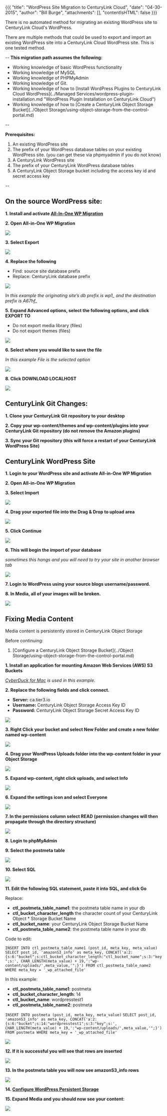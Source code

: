 {{{
  "title": "WordPress Site Migration to CenturyLink Cloud",
  "date": "04-30-2015",
  "author": "Bill Burge",
  "attachments": [],
  "contentIsHTML": false
}}}

There is no automated method for migrating an existing WordPress site to CenturyLink Cloud's WordPress.

There are multiple methods that could be used to export and import an existing WordPress site into a CenturyLink Cloud WordPress site. This is one tested method. 

--
**This migration path assumes the following:**

* Working knowledge of basic WordPress functionality
* Working knowledge of MySQL
* Working knowledge of PHPMyAdmin
* Working knowledge of Git.
* Working knowledge of how to [Install WordPress Plugins to CenturyLink Cloud WordPress](../Managed Services/wordpress-plugin-installation.md "WordPress Plugin Installation on CenturyLink Cloud")
* Working knowledge of how to [Create a CenturyLink Object Storage Bucket](../Object Storage/using-object-storage-from-the-control-portal.md)

--

**Prerequisites:**

1.	An existing WordPress site2.	The prefix of your WordPress database tables on your existing WordPress site. (you can get these via phpmyadmin if you do not know)3.	A CenturyLink WordPress site4.	The prefix of your CenturyLink WordPress database tables
5. A CenturyLink Object Storage bucket including the access key id and secret access key--


## On the source WordPress site:**1. Install and activate [All-In-One WP Migration](https://wordpress.org/plugins/all-in-one-wp-migration/ "All-In-One WP Migration Plugin")**

**2. Open All-in-One WP Migration**

![](../images/wp_site_migration/wp_site_migration_00.png)

**3. Select Export**

![](../images/wp_site_migration/wp_site_migration_01.png) **4. Replace the following**

* Find: source site database prefix
* Replace: CenturyLink database prefix

![](../images/wp_site_migration/wp_site_migration_02.png)*In this example the originating site’s db prefix is wp1_ and the destination prefix is A67hf_*
	
**5. Expand Advanced options, select the following options, and click EXPORT TO**
* Do not export media library (files)* Do not export themes (files)

![](../images/wp_site_migration/wp_site_migration_03.png)

**6.	Select where you would like to save the file***In this example File is the selected option*
	
![](../images/wp_site_migration/wp_site_migration_04.png)

**8.	Click DOWNLOAD LOCALHOST**

![](../images/wp_site_migration/wp_site_migration_05.png)


## CenturyLink Git Changes:

**1. Clone your CenturyLink Git repository to your desktop**
**2. Copy your wp-content/themes and wp-content/plugins into your CenturyLink Git repository (do not remove the Amazon plugins)**
**3. Sync your Git repository (this will force a restart of your CenturyLink WordPress Site)**

## CenturyLink WordPress Site**1. Login to your WordPress site and activate All-in-One WP Migration**
**2. Open All-in-One WP Migration**

**3. Select Import**

![](../images/wp_site_migration/wp_site_migration_06.png)

**4. Drag your exported file into the Drag & Drop to upload area**

![](../images/wp_site_migration/wp_site_migration_07.png)

**5. Click Continue**

![](../images/wp_site_migration/wp_site_migration_08.png)

**6. This will begin the import of your database**

*sometimes this hangs and you will need to try your site in another browser tab*

![](../images/wp_site_migration/wp_site_migration_09.png)

**7. Login to WordPress using your source blogs username/password.****8. In Media, all of your images will be broken.**

![](../images/wp_site_migration/wp_site_migration_10.png)

## Fixing Media Content

Media content is persistently stored in CenturyLink Object Storage

Before continuing:

1. [Configure a CenturyLink Object Storage Bucket](../Object Storage/using-object-storage-from-the-control-portal.md)


**1. Install an application for mounting Amazon Web Services (AWS) S3 Buckets**

_[CyberDuck for Mac](https://cyberduck.io) is used in this example._**2. Replace the following fields and click connect.**
 * **Server:** ca.tier3.io
 * **Username:** CenturyLink Object Storage Access Key ID
 * **Password:** CenturyLink Object Storage Secret Access Key ID

![](../images/wp_site_migration/wp_site_migration_11.png) 

**3. Right Click your bucket and select New Folder and create a new folder named wp-content**![](../images/wp_site_migration/wp_site_migration_12.png) **4. Drag your WordPress Uploads folder into the wp-content folder in your Object Storage** ![](../images/wp_site_migration/wp_site_migration_13.png) 
**5. Expand wp-content, right click uploads, and select Info**![](../images/wp_site_migration/wp_site_migration_14.png) 
 **6. Expand the settings icon and select Everyone**

![](../images/wp_site_migration/wp_site_migration_15.png) 
**7. In the permissions column select READ (permission changes will then propagate through the directory structure)** 

![](../images/wp_site_migration/wp_site_migration_16.png) 

**8. Login to phpMyAdmin**
**9. Select the postmeta table**

![](../images/wp_site_migration/wp_site_migration_17.png) 
	**10.	Select SQL**

![](../images/wp_site_migration/wp_site_migration_18.png) 

**11. Edit the following SQL statement, paste it into SQL, and click Go**

Replace:

* **ctl\_postmeta\_table_name1**: the postmeta table name in your db
* **ctl\_bucket\_character\_length** the character count of your CenturyLink Object * Storage Bucket Name
* **ctl\_bucket\_name**: your CenturyLink Object Storage Bucket Name
* **ctl\_postmeta\_table\_name2**: the postmeta table name in your db

Code to edit:

`INSERT INTO ctl_postmeta_table_name1 (post_id, meta_key, meta_value)`
`SELECT post_id, 'amazonS3_info' as meta_key, CONCAT('a:2:{s:6:"bucket";s:ctl_bucket_character_length:"ctl_bucket_name";s:3:"key";s:', CHAR_LENGTH(meta_value) + 19,':"wp-content/uploads/',meta_value,'";}') FROM ctl_postmeta_table_name2 WHERE meta_key = '_wp_attached_file'`

In this example:

* **ctl\_postmeta\_table_name1**: postmeta
* **ctl\_bucket\_character\_length**: 14
* **ctl\_bucket\_name**: wordpresstest1
* **ctl\_postmeta\_table\_name2**: postmeta

`INSERT INTO postmeta (post_id, meta_key, meta_value)`
`SELECT post_id, 'amazonS3_info' as meta_key, CONCAT('a:2:{s:6:"bucket";s:14:"wordpresstest1";s:3:"key";s:', CHAR_LENGTH(meta_value) + 19,':"wp-content/uploads/',meta_value,'";}') FROM postmeta WHERE meta_key = '_wp_attached_file'`
	
![](../images/wp_site_migration/wp_site_migration_19.png) 
**12. If it is successful you will see that rows are inserted**

![](../images/wp_site_migration/wp_site_migration_20.png)

**13. In the postmeta table you will now see amazonS3_info rows**

![](../images/wp_site_migration/wp_site_migration_21.png)

**14. [Configure WordPress Persistent Storage](wordpress-persistent-storage-configuration.md)**

**15. Expand Media and you should now see your content:**

![](../images/wp_site_migration/wp_site_migration_22.png)





